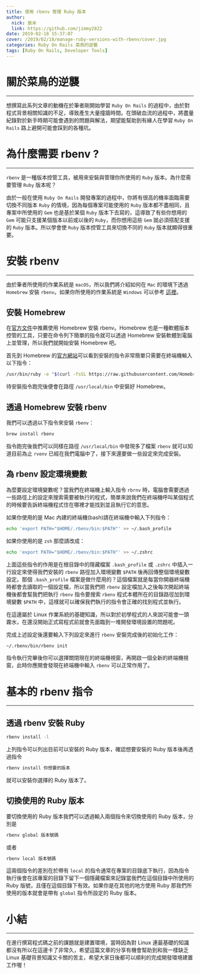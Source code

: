 ```yaml
---
title: 使用 rbenv 管理 Ruby 版本
author:
  nick: 居米
  link: https://github.com/jimmy2822
date: 2019-02-18 15:37:07
cover: /2019/02/18/manage-ruby-versions-with-rbenv/cover.jpg
categories: Ruby On Rails 菜鳥的逆襲
tags: [Ruby On Rails, Developer Tools]
---
```

# 關於菜鳥的逆襲
---
想撰寫此系列文章的動機在於筆者剛開始學習 `Ruby On Rails` 的過程中，由於對程式背景相關知識的不足，導致產生大量撞牆時間。在頭破血流的過程中，將盡量紀錄對於新手時期可能會遇到的問題與解法，期望能幫助到有緣人在學習 `Ruby On Rails` 路上避開可能會踩到的各種坑。

# 為什麼需要 rbenv ?
---
`rbenv` 是一種版本控管工具，被用來安裝與管理你所使用的 `Ruby` 版本。為什麼需要管理 `Ruby` 版本呢？

由於一般在使用 `Ruby On Rails` 開發專案的過程中，你將有很高的機率面臨需要切換不同版本 `Ruby` 的情境，因為每個專案可能使用的 `Ruby` 版本都不盡相同，且專案中所使用的 `Gem` 也是基於某個 `Ruby` 版本下去寫的，這導致了有些你想用的 `Gem` 可能只支援某個版本以前或以後的 `Ruby`，而你想用這些 `Gem` 就必須搭配支援的 `Ruby` 版本。所以學會使 `Ruby` 版本控管工具來切換不同的 `Ruby` 版本就顯得很重要。

# 安裝 rbenv
---
由於筆者所使用的作業系統是 `macOS`，所以我們將介紹如何在 `Mac` 的環境下透過 `Homebrew` 安裝 `rbenv`。如果你所使用的作業系統是 `Windows` 可以參考 [這裡](https://docs.brew.sh/Homebrew-on-Linux)。

## 安裝 Homebrew
在[官方文件](https://github.com/rbenv/rbenv)中推薦使用 Homebrew 安裝 rbenv。Homebrew 也是一種軟體版本控管的工具，只要在命令列下簡單的指令就可以透過 Homebrew 安裝軟體到電腦上並管理，所以我們就開始安裝 Homebrew 吧。

首先到 Homebrew 的[官方網站](https://brew.sh/index_zh-tw)可以看到安裝的指令非常簡單只需要在終端機輸入以下指令：

```bash
/usr/bin/ruby -e "$(curl -fsSL https://raw.githubusercontent.com/Homebrew/install/master/install)"
```

待安裝指令跑完後便會在路徑 ``/usr/local/bin`` 中安裝好 Homebrew。

## 透過 Homebrew 安裝 rbenv
我們可以透過以下指令來安裝 `rbenv`：

```bash
brew install rbenv
```

指令跑完後我們可以同樣在路徑 `/usr/local/bin` 中發現多了檔案 `rbenv` 就可以知道目前為止 `rvenv` 已經在我們電腦中了，接下來還要做一些設定來完成安裝。

## 為 rbenv 設定環境變數
為麼要設定環境變數呢？當我們在終端機上輸入指令 `rbrnv` 時，電腦會需要透過一些路徑上的設定來搜索需要被執行的程式，簡單來說我們在終端機呼叫某個程式的時候要告訴終端機程式住在哪裡才能找到並且執行它的意思。

如果你使用的是 Mac 內建的終端機(bash)請在終端機中輸入下列指令：
```bash
echo 'export PATH="$HOME/.rbenv/bin:$PATH"' >> ~/.bash_profile
```
如果你使用的是 `zsh` 那麼請改成：
```bash
echo 'export PATH="$HOME/.rbenv/bin:$PATH"' >> ~/.zshrc
```
上面這些指令的作用是在根目錄中的隱藏檔案 `.bash_profile` 或 `.zshrc` 中插入一行設定來使得我們安裝的 `rbenv` 路徑加入環境變數 `$PATH` 後再回傳整個環境變數設定。那個 `.bash_profile` 檔案是做什麼用的？這個檔案就是每當你開器終端機時都會去讀取的一個設定檔，所以當我們把 `rbenv` 設定檔加入之後每次開起終端機後都會幫我們把執行 `rbenv` 指令要搜索 `rbenv` 程式本體所在的目錄路徑加到環境變數 `$PATH` 中，這樣就可以確保我們執行的指令會正確的找到程式並執行。

在這邊屬於 Linux 作業系統的基礎知識，所以對於初學程式的人來說可能會一頭霧水，在還沒開始正式寫程式前就會先面臨到一堆開發環境設置的問題呢。

完成上述設定後還要輸入下列設定來進行 `rbenv` 安裝完成後的初始化工作：
```bash
~/.rbenv/bin/rbenv init
```
指令執行完畢後你可以選擇關閉現在的終端機視窗，再開啟一個全新的終端機視窗，此時你應開會發現在終端機中輸入 `rbenv` 可以正常作用了。

# 基本的 rbenv 指令
---
## 透過 rbenv 安裝 Ruby
```bash
rbenv install -l
```
上列指令可以列出目前可以安裝的 Ruby 版本，確認想要安裝的 Ruby 版本後再透過指令
```bash
rbenv install 你想要的版本
```
就可以安裝你選擇的 Ruby 版本了。

## 切換使用的 Ruby 版本
要切換使用的 Ruby 版本我們可以透過輸入兩個指令來切換使用的 Ruby 版本，分別是
```bash
rbenv global 版本號碼
```
或者
```bash
rbenv local 版本號碼
```
這兩個指令的差別在於帶有 `local` 的指令通常在專案的目錄底下執行，因為指令執行後會在該專案的目錄下留下一個隱藏檔案來記錄當我們在這個目錄中所使用的 Ruby 版號，且僅在這個目錄下有效。如果你是在其他的地方使用 Ruby 那我們所使用的版本就會是帶有 `global` 指令所設定的 Ruby 版本。

# 小結
---
在進行撰寫程式碼之前的課題就是建置環境，當時因為對 Linux 連最基礎的知識都沒有所以在這邊卡了非常久，希望這篇文章的分享有機會幫助到和我一樣缺乏 Linux 基礎背景知識又卡關的苦主，希望大家日後都可以順利的完成開發環境建置工作喔！

